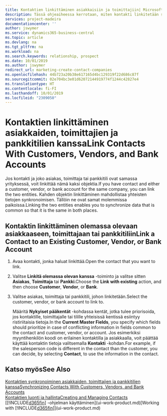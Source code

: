 ```yaml
---
title: Kontaktien linkittäminen asiakkaisiin ja toimittajiin| Microsoft Docs
description: Tässä ohjeaiheessa kerrotaan, miten kontakti linkitetään saman yrityksen asiakkaaseen, toimittajaan tai pankkitiliin yhteisten tietojen synkronointia varten.
services: project-madeira
documentationcenter: ''
author: jswymer
ms.service: dynamics365-business-central
ms.topic: article
ms.devlang: na
ms.tgt_pltfrm: na
ms.workload: na
ms.search.keywords: relationship, prospect
ms.date: 10/01/2019
ms.author: jswymer
redirect_url: marketing-create-contact-companies
ms.openlocfilehash: 44b723a20b38e617165d4bc129319f22d686c87f
ms.sourcegitcommit: 02e704bc3e01d62072144919774f1244c42827e4
ms.translationtype: HT
ms.contentlocale: fi-FI
ms.lasthandoff: 10/01/2019
ms.locfileid: "2309050"
---
```

# <a name="link-contacts-with-customers-vendors-and-bank-accounts"></a><span data-ttu-id="4ed07-103">Kontaktien linkittäminen asiakkaiden, toimittajien ja pankkitilien kanssa</span><span class="sxs-lookup"><span data-stu-id="4ed07-103">Link Contacts With Customers, Vendors, and Bank Accounts</span></span>
<span data-ttu-id="4ed07-104">Jos kontakti ja joko asiakas, toimittaja tai pankkitili ovat samassa yrityksessä, voit linkittää nämä kaksi objektia.</span><span class="sxs-lookup"><span data-stu-id="4ed07-104">If you have contact and either a customer, vendor, or bank account for the same company, you can link the two entities.</span></span> <span data-ttu-id="4ed07-105">Kahden objektin linkittäminen mahdollistaa yhteisten tietojen synkronoimisen. Tällöin ne ovat samat molemmissa paikoissa.</span><span class="sxs-lookup"><span data-stu-id="4ed07-105">Linking the two entities enables you to synchronize data that is common so that it is the same in both places.</span></span>

## <a name="link-a-contact-to-an-existing-customer-vendor-or-bank-account"></a><span data-ttu-id="4ed07-106">Kontaktin linkittäminen olemassa olevaan asiakkaaseen, toimittajaan tai pankkitiliin</span><span class="sxs-lookup"><span data-stu-id="4ed07-106">Link a Contact to an Existing Customer, Vendor, or Bank Account</span></span>
1. <span data-ttu-id="4ed07-107">Avaa kontakti, jonka haluat linkittää.</span><span class="sxs-lookup"><span data-stu-id="4ed07-107">Open the contact that you want to link.</span></span>
2. <span data-ttu-id="4ed07-108">Valitse **Linkitä olemassa olevan kanssa** -toiminto ja valitse sitten **Asiakas**, **Toimittaja** tai **Pankki**.</span><span class="sxs-lookup"><span data-stu-id="4ed07-108">Choose the **Link with existing** action, and then choose **Customer**, **Vendor**, or **Bank**.</span></span>
3. <span data-ttu-id="4ed07-109">Valitse asiakas, toimittaja tai pankkitili, johon linkitetään.</span><span class="sxs-lookup"><span data-stu-id="4ed07-109">Select the customer, vendor, or bank account to link to.</span></span>

   <span data-ttu-id="4ed07-110">Määritä **Nykyiset pääkentät** -kohdassa kentät, jotka tulee priorisoida, jos kontaktille, toimittajalle tai tilille yhteisissä kentissä esiintyy ristiriitaisia tietoja.</span><span class="sxs-lookup"><span data-stu-id="4ed07-110">In the **Current Master Fields**, you specify which fields should prioritize in case of conflicting information in fields common to the contact and customer, vendor, or account.</span></span> <span data-ttu-id="4ed07-111">Jos esimerkiksi myyntihenkilön koodi on erilainen kontaktilla ja asiakkaalla, voit päättää käyttää kontaktin tietoja valitsemalla **Kontakti** -kohdan.</span><span class="sxs-lookup"><span data-stu-id="4ed07-111">For example, if the salesperson code is different in the contact than the customer, you can decide, by selecting **Contact**, to use the information in the contact.</span></span>

## <a name="see-also"></a><span data-ttu-id="4ed07-112">Katso myös</span><span class="sxs-lookup"><span data-stu-id="4ed07-112">See Also</span></span>
[<span data-ttu-id="4ed07-113">Kontaktien synkronoiminen asiakkaiden, toimittajien ja pankkitilien kanssa</span><span class="sxs-lookup"><span data-stu-id="4ed07-113">Synchronizing Contacts With Customers, Vendors, and Bank Accounts</span></span>](marketing-synchronize-contacts-customers-vendors-bank-accounts.md)  
[<span data-ttu-id="4ed07-114">Kontaktien luonti ja hallinta</span><span class="sxs-lookup"><span data-stu-id="4ed07-114">Creating and Managing Contacts</span></span>](marketing-contacts.md)  
<span data-ttu-id="4ed07-115">[[!INCLUDE[d365fin](includes/d365fin_md.md)] -ohjelman käyttäminen](ui-work-product.md)</span><span class="sxs-lookup"><span data-stu-id="4ed07-115">[Working with [!INCLUDE[d365fin](includes/d365fin_md.md)]](ui-work-product.md)</span></span>  
